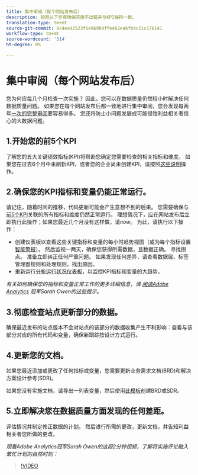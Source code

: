 ```yaml
---
title: 集中审阅（每个网站发布后）
description: 按照以下步骤确保实施不出错并与KPI保持一致。
translation-type: tm+mt
source-git-commit: 8c4ea92523f5e969b9ffe462ea6fb4c21c176141
workflow-type: tm+mt
source-wordcount: '514'
ht-degree: 0%

---
```



# 集中审阅（每个网站发布后）

您为何应每几个月检查一次实施？ 因此，您可以在数据质量仍然较小时解决任何数据质量问题。 如果您在每个网站发布后都一致地进行集中审阅，您会发现每两年[一次的完整审阅](/help/implement/review/full-review.md)要容易得多。 您还将防止小问题发展成可能侵蚀利益相关者信心的大数据问题。

## 1.开始您的前5个KPI

了解您的五大关键绩效指标(KPI)将帮助您确定您需要检查的相关指标和维度。 如果您在过去6个月中未刷新KPI，或者您的企业尚未创建KPI，请按照[这些说明](/help/implement/review/define-kpis.md)操作。

## 2.确保您的KPI指标和变量仍能正常运行。

请记住，随着时间的推移，代码更新可能会产生意想不到的后果。 您需要确保与[前5个KPI](/help/implement/review/define-kpis.md)关联的所有指标和维度仍然正常运行。 理想情况下，应在网站发布后立即执行此操作；如果您最近几个月没有这样做，请&#x200B;*now*。 为此，请执行以下操作：

* 创建仪表板以查看这些关键指标和变量的每小时趋势视图（或为每个指标设置[智能警报](https://experienceleague.adobe.com/docs/analytics/analyze/analysis-workspace/virtual-analyst/intelligent-alerts/intellligent-alerts.html#analysis-workspace)）。 然后监视一两天，确保您获得所需数据，且数据正确。 寻找拐点。 准备立即纠正任何严重问题。 如果发现任何差异，请查看数据层、标签管理器规则和处理规则，找出原因。
* 重新运行[分析运行状况仪表板](https://assets.adobe.com/public/9549dbe7-765a-4899-77b8-85cbba1a4252)，以监控KPI指标和变量的大趋势。

*有关如何确保您的指标和变量正常工作的更多详细信息，请 [阅读Adobe Analytics](https://experienceleaguecommunities.adobe.com/t5/adobe-analytics-discussions/my-five-best-tips-for-keeping-adobe-analytics-humming/td-p/388608) 冠军Sarah Owen的这些提示。*

## 3.彻底检查站点更新部分的数据。

确保最近发布的站点版本不会对站点的该部分的数据收集产生不利影响：查看与该部分对应的所有代码和变量，确保新跟踪按设计方式运行。

## 4.更新您的文档。

如果您最近添加或更改了任何指标或变量，您需要更新业务需求文档(BRD)和解决方案设计参考(SDR)。

如果您没有实施文档，请导出一列表变量，然后使用[此模板](https://experienceleague.adobe.com/docs/analytics-learn/tutorials/implementation/implementation-basics/creating-a-business-requirements-document.html?lang=en#implementation)创建BRD或SDR。

## 5.立即解决您在数据质量方面发现的任何差距。

评估情况并制定修正数据的计划。 然后进行所需的更改，更新文档，并告知利益相关者您所做的更改。

*观看Adobe Analytics冠军Sarah Owen的这段2分钟视频，了解将实施评论融入繁忙计划的自然时刻：*

>[!VIDEO](https://video.tv.adobe.com/v/328340/?quality=12&learn=on)
